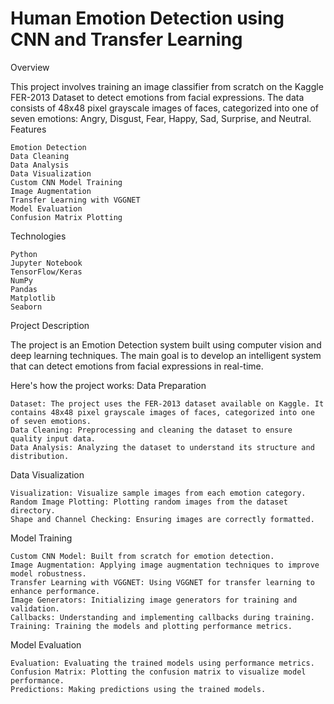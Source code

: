 # Human Emotion Detection using CNN and Transfer Learning
Overview

This project involves training an image classifier from scratch on the Kaggle FER-2013 Dataset to detect emotions from facial expressions. The data consists of 48x48 pixel grayscale images of faces, categorized into one of seven emotions: Angry, Disgust, Fear, Happy, Sad, Surprise, and Neutral.
Features

    Emotion Detection
    Data Cleaning
    Data Analysis
    Data Visualization
    Custom CNN Model Training
    Image Augmentation
    Transfer Learning with VGGNET
    Model Evaluation
    Confusion Matrix Plotting

Technologies

    Python
    Jupyter Notebook
    TensorFlow/Keras
    NumPy
    Pandas
    Matplotlib
    Seaborn

Project Description

The project is an Emotion Detection system built using computer vision and deep learning techniques. The main goal is to develop an intelligent system that can detect emotions from facial expressions in real-time.

Here's how the project works:
Data Preparation

    Dataset: The project uses the FER-2013 dataset available on Kaggle. It contains 48x48 pixel grayscale images of faces, categorized into one of seven emotions.
    Data Cleaning: Preprocessing and cleaning the dataset to ensure quality input data.
    Data Analysis: Analyzing the dataset to understand its structure and distribution.

Data Visualization

    Visualization: Visualize sample images from each emotion category.
    Random Image Plotting: Plotting random images from the dataset directory.
    Shape and Channel Checking: Ensuring images are correctly formatted.

Model Training

    Custom CNN Model: Built from scratch for emotion detection.
    Image Augmentation: Applying image augmentation techniques to improve model robustness.
    Transfer Learning with VGGNET: Using VGGNET for transfer learning to enhance performance.
    Image Generators: Initializing image generators for training and validation.
    Callbacks: Understanding and implementing callbacks during training.
    Training: Training the models and plotting performance metrics.

Model Evaluation

    Evaluation: Evaluating the trained models using performance metrics.
    Confusion Matrix: Plotting the confusion matrix to visualize model performance.
    Predictions: Making predictions using the trained models.
